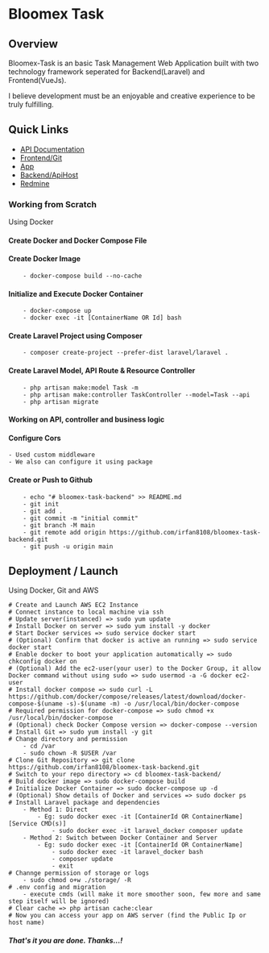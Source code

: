 ﻿# Bloomex Task

## Overview

Bloomex-Task is an basic Task Management Web Application built with two technology framework seperated for Backend(Laravel) and Frontend(VueJs).

I believe development must be an enjoyable and creative experience to be truly fulfilling.

## Quick Links

- [API Documentation](https://documenter.getpostman.com/view/2611803/2sA3BoZrF3)
- [Frontend/Git](https://github.com/irfan8108/bloomex-task-frontend.git)
- [App](http://amiss.in/bloomex)
- [Backend/ApiHost](http://54.66.2.146:8000/public)
- [Redmine](http://3.26.99.54:8080/projects/bloomex)

### Working from Scratch

Using Docker

  #### Create Docker and Docker Compose File
  #### Create Docker Image
		- docker-compose build --no-cache
  #### Initialize and Execute Docker Container
		- docker-compose up
		- docker exec -it [ContainerName OR Id] bash
  #### Create Laravel Project using Composer
		- composer create-project --prefer-dist laravel/laravel .
  #### Create Laravel Model, API Route & Resource Controller
		- php artisan make:model Task -m
		- php artisan make:controller TaskController --model=Task --api
		- php artisan migrate

  #### Working on API, controller and business logic

  #### Configure Cors
    - Used custom middleware
    - We also can configure it using package

  #### Create or Push to Github
		- echo "# bloomex-task-backend" >> README.md
		- git init
		- git add .
		- git commit -m "initial commit"
		- git branch -M main
		- git remote add origin https://github.com/irfan8108/bloomex-task-backend.git
		- git push -u origin main

## Deployment / Launch

Using Docker, Git and AWS

	# Create and Launch AWS EC2 Instance
	# Connect instance to local machine via ssh
	# Update server(instanced) => sudo yum update
	# Install Docker on server => sudo yum install -y docker
	# Start Docker services => sudo service docker start
	# (Optional) Confirm that docker is active an running => sudo service docker start
	# Enable docker to boot your application automatically => sudo chkconfig docker on
	# (Optional) Add the ec2-user(your user) to the Docker Group, it allow Docker command without using sudo => sudo usermod -a -G docker ec2-user
	# Install docker compose => sudo curl -L https://github.com/docker/compose/releases/latest/download/docker-compose-$(uname -s)-$(uname -m) -o /usr/local/bin/docker-compose 
	# Required permission for docker-compose => sudo chmod +x /usr/local/bin/docker-compose
	# (Optional) check Docker Compose version => docker-compose --version
	# Install Git => sudo yum install -y git
	# Change directory and permission
		- cd /var
		- sudo chown -R $USER /var
	# Clone Git Repository => git clone https://github.com/irfan8108/bloomex-task-backend.git
	# Switch to your repo directory => cd bloomex-task-backend/
	# Build docker image => sudo docker-compose build
	# Initialize Docker Container => sudo docker-compose up -d
	# (Optional) Show details of Docker and services => sudo docker ps
	# Install Laravel package and dependencies
		- Method 1: Direct
			- Eg: sudo docker exec -it [ContainerId OR ContainerName] [Service CMD(s)]
				- sudo docker exec -it laravel_docker composer update
		- Method 2: Switch between Docker Container and Server
			- Eg: sudo docker exec -it [ContainerId OR ContainerName]
				- sudo docker exec -it laravel_docker bash
				- composer update
				- exit
	# Channge permission of storage or logs
		- sudo chmod o+w ./storage/ -R
	# .env config and migration
		- execute cmds (will make it more smoother soon, few more and same step itself will be ignored)
	# Clear cache => php artisan cache:clear
	# Now you can access your app on AWS server (find the Public Ip or host name)

##### That's it you are done. Thanks...!
